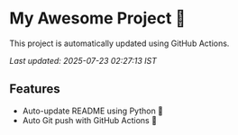 # My Awesome Project 🚀

This project is automatically updated using GitHub Actions.

_Last updated: 2025-07-23 02:27:13 IST_

## Features
- Auto-update README using Python 🐍
- Auto Git push with GitHub Actions 🤖

